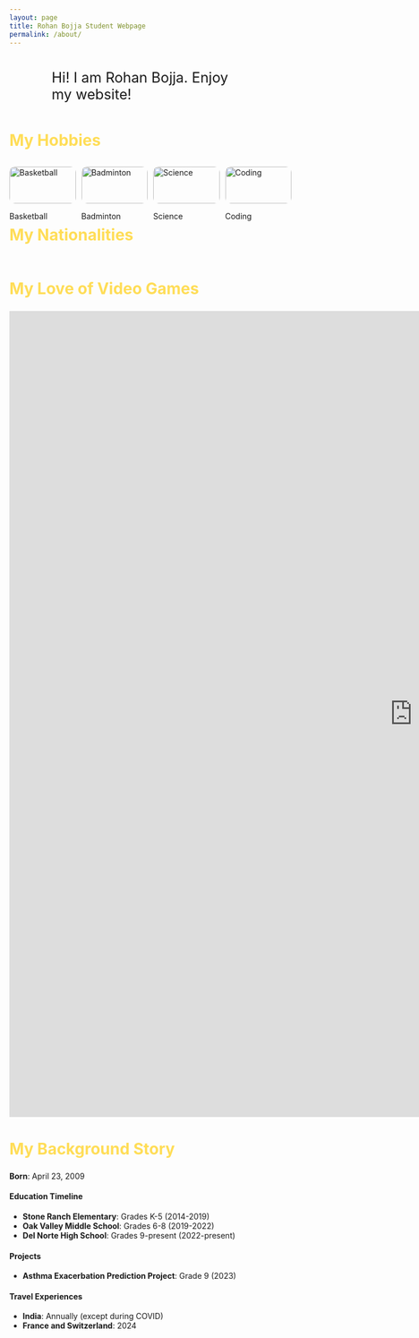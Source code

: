 ```yaml
---
layout: page
title: Rohan Bojja Student Webpage
permalink: /about/
---
```


<link href="https://fonts.googleapis.com/css2?family=Caveat:wght@600&display=swap" rel="stylesheet">
<link href="https://fonts.googleapis.com/css2?family=Raleway:wght@700&display=swap" rel="stylesheet">
<style>

    body {
        background: linear-gradient(135deg, #0f2027, #2c5364, #88d3ce);
        color: white;
        font-family: 'Caveat', 'Courier New', monospace;
        text-align: center;
        margin: 0;
    }

    h1 {
        margin-top: 50px;
        font-family: 'Raleway', sans-serif;
        font-size: 4em;
        text-shadow: 2px 2px 4px rgba(0,0,0,0.5);
    }

    h2 {
        font-family: 'Raleway', sans-serif;
        font-size: 2em;
        color: #ffdd57;
    }

    .description-box {
        margin: 30px auto;
        padding: 10px;
        background: rgba(255, 255, 255, 0.1);
        border-radius: 15px;
        width: 70%;
        max-width: 500px;
        font-size: 1.8em;
        font-family: 'Raleway', sans-serif;
    }

    .icon-container {
        display: flex;
        justify-content: space-evenly;
        margin-top: 30px;
        gap: 10px;
    }

    .icon-item {
        width: 150px;
        transition: transform 0.3s ease;
    }

    .icon-item:hover {
        transform: scale(1.1);
    }

    .flag-container {
        display: flex;
        justify-content: space-around;
        margin-top: 20px;
    }

    .flag-item {
        width: 150px;
        transition: transform 0.3s ease;
    }

    .flag-item:hover {
        transform: scale(1.1);
    }

    img {
        width: 100%;
        height: auto;
        border-radius: 10px;
    }
</style>


<div class="description-box">
    Hi! I am Rohan Bojja. Enjoy my website!
</div>


<h2>My Hobbies</h2>
<div class="icon-container">
    <div class="icon-item">
        <img src="https://upload.wikimedia.org/wikipedia/commons/7/7a/Basketball.png" alt="Basketball" title="Basketball">
        <p>Basketball</p>
    </div>
    <div class="icon-item">
        <img src="https://png.pngtree.com/png-clipart/20201216/original/pngtree-badminton-ball-pie-combination-cartoon-clipart-png-image_5701340.jpg" alt="Badminton" title="Badminton">
        <p>Badminton</p>
    </div>
    <div class="icon-item">
        <img src="https://upload.wikimedia.org/wikipedia/commons/thumb/6/64/Base_pair_GC.svg/282px-Base_pair_GC.svg.png" alt="Science" title="Science">
        <p>Science</p>
    </div>
    <div class="icon-item">
        <img src="https://upload.wikimedia.org/wikipedia/commons/thumb/3/39/C_Hello_World_Program.png/290px-C_Hello_World_Program.png" alt="Coding" title="Coding">
        <p>Coding</p>
    </div>
</div>


<h2>My Nationalities</h2>
<div class="flag-container" id="flagContainer">

</div>

<script>

    var container = document.getElementById("flagContainer");


    var living_in_the_world = [
        {"flag": "https://upload.wikimedia.org/wikipedia/en/thumb/4/41/Flag_of_India.svg/255px-Flag_of_India.svg.png", "greeting": "Namaste", "description": "Indian Flag"},
        {"flag": "https://upload.wikimedia.org/wikipedia/en/thumb/a/a4/Flag_of_the_United_States.svg/255px-Flag_of_the_United_States.svg.png", "greeting": "Hello", "description": "American Flag"}
    ];


    living_in_the_world.forEach(function(item) {
        var flagItem = document.createElement("div");
        flagItem.classList.add("flag-item");
        flagItem.innerHTML = `<img src="${item.flag}" alt="${item.description}" title="${item.greeting}"><p>${item.description}</p>`;
        container.appendChild(flagItem);
    });
</script>

<h2> My Love of Video Games </h2>
<embed src="https://next.junni.co.jp" style="width:1440; height: 1440;">


<h2>My Background Story</h2>

**Born**: April 23, 2009

#### Education Timeline
- **Stone Ranch Elementary**: Grades K-5 (2014-2019)
- **Oak Valley Middle School**: Grades 6-8 (2019-2022)
- **Del Norte High School**: Grades 9-present (2022-present)

#### Projects
- **Asthma Exacerbation Prediction Project**: Grade 9 (2023)

#### Travel Experiences
- **India**: Annually (except during COVID)
- **France and Switzerland**: 2024

